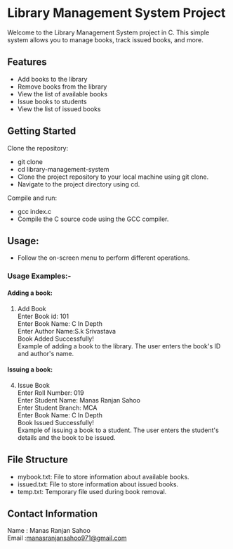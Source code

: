 # Library Management System Project

Welcome to the Library Management System project in C. This simple system allows you to manage books, track issued books, and more.

## Features

- Add books to the library
- Remove books from the library
- View the list of available books
- Issue books to students
- View the list of issued books

## Getting Started

Clone the repository:

- git clone <repository-url>
- cd library-management-system
- Clone the project repository to your local machine using git clone.
- Navigate to the project directory using cd.

Compile and run:

- gcc index.c 
- Compile the C source code using the GCC compiler.

## Usage:

- Follow the on-screen menu to perform different operations.
### Usage Examples:-

#### Adding a book:

1. Add Book<br>
Enter Book id: 101<br>
Enter Book Name: C In Depth<br>
Enter Author Name:S.k Srivastava<br>
Book Added Successfully!<br>
Example of adding a book to the library. The user enters the book's ID and author's name.<br>

#### Issuing a book:

4. Issue Book<br>
Enter Roll Number: 019<br>
Enter Student Name: Manas Ranjan Sahoo<br>
Enter Student Branch: MCA<br>
Enter Book Name: C In Depth<br>
Book Issued Successfully!<br>
Example of issuing a book to a student. The user enters the student's details and the book to be issued.<br>


## File Structure
- mybook.txt: File to store information about available books.<br>
- issued.txt: File to store information about issued books.<br>
- temp.txt: Temporary file used during book removal.<br>

## Contact Information
Name : Manas Ranjan Sahoo<br>
Email :manasranjansahoo971@gmail.com

